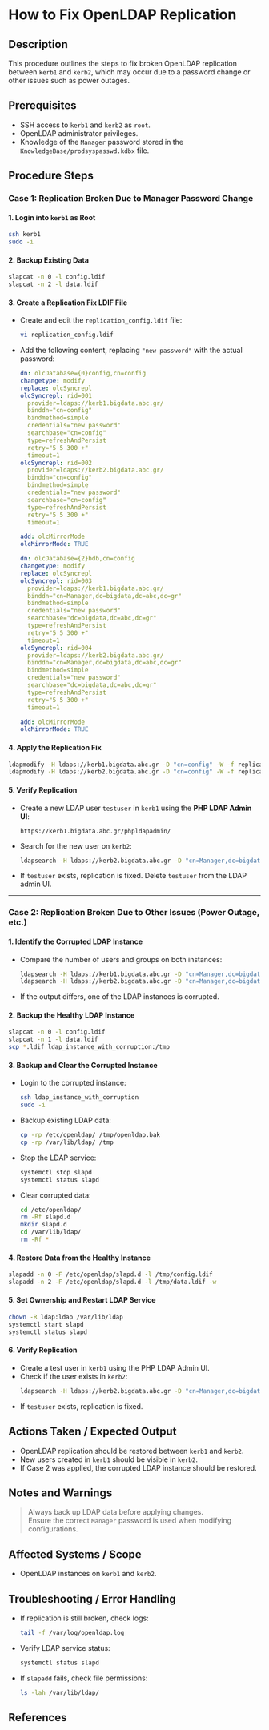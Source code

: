 # How to Fix OpenLDAP Replication

## Description
This procedure outlines the steps to fix broken OpenLDAP replication between `kerb1` and `kerb2`, which may occur due to a password change or other issues such as power outages.

## Prerequisites
- SSH access to `kerb1` and `kerb2` as `root`.
- OpenLDAP administrator privileges.
- Knowledge of the `Manager` password stored in the `KnowledgeBase/prodsyspasswd.kdbx` file.

## Procedure Steps

### **Case 1: Replication Broken Due to Manager Password Change**

#### 1. Login into `kerb1` as Root
```bash
ssh kerb1
sudo -i
```

#### 2. Backup Existing Data
```bash
slapcat -n 0 -l config.ldif
slapcat -n 2 -l data.ldif
```

#### 3. Create a Replication Fix LDIF File
- Create and edit the `replication_config.ldif` file:
  ```bash
  vi replication_config.ldif
  ```
- Add the following content, replacing `"new password"` with the actual password:
  ```yaml
  dn: olcDatabase={0}config,cn=config
  changetype: modify
  replace: olcSyncrepl
  olcSyncrepl: rid=001
    provider=ldaps://kerb1.bigdata.abc.gr/
    binddn="cn=config"
    bindmethod=simple
    credentials="new password"
    searchbase="cn=config"
    type=refreshAndPersist
    retry="5 5 300 +"
    timeout=1
  olcSyncrepl: rid=002
    provider=ldaps://kerb2.bigdata.abc.gr/
    binddn="cn=config"
    bindmethod=simple
    credentials="new password"
    searchbase="cn=config"
    type=refreshAndPersist
    retry="5 5 300 +"
    timeout=1

  add: olcMirrorMode
  olcMirrorMode: TRUE

  dn: olcDatabase={2}bdb,cn=config
  changetype: modify
  replace: olcSyncrepl
  olcSyncrepl: rid=003
    provider=ldaps://kerb1.bigdata.abc.gr/
    binddn="cn=Manager,dc=bigdata,dc=abc,dc=gr"
    bindmethod=simple
    credentials="new password"
    searchbase="dc=bigdata,dc=abc,dc=gr"
    type=refreshAndPersist
    retry="5 5 300 +"
    timeout=1
  olcSyncrepl: rid=004
    provider=ldaps://kerb2.bigdata.abc.gr/
    binddn="cn=Manager,dc=bigdata,dc=abc,dc=gr"
    bindmethod=simple
    credentials="new password"
    searchbase="dc=bigdata,dc=abc,dc=gr"
    type=refreshAndPersist
    retry="5 5 300 +"
    timeout=1

  add: olcMirrorMode
  olcMirrorMode: TRUE
  ```

#### 4. Apply the Replication Fix
```bash
ldapmodify -H ldaps://kerb1.bigdata.abc.gr -D "cn=config" -W -f replication_config.ldif
ldapmodify -H ldaps://kerb2.bigdata.abc.gr -D "cn=config" -W -f replication_config.ldif
```

#### 5. Verify Replication
- Create a new LDAP user `testuser` in `kerb1` using the **PHP LDAP Admin UI**:
  ```
  https://kerb1.bigdata.abc.gr/phpldapadmin/
  ```
- Search for the new user on `kerb2`:
  ```bash
  ldapsearch -H ldaps://kerb2.bigdata.abc.gr -D "cn=Manager,dc=bigdata,dc=abc,dc=gr" -W -b "ou=People,dc=bigdata,dc=abc,dc=gr"  'uid=testuser'
  ```
- If `testuser` exists, replication is fixed. Delete `testuser` from the LDAP admin UI.

---

### **Case 2: Replication Broken Due to Other Issues (Power Outage, etc.)**

#### 1. Identify the Corrupted LDAP Instance
- Compare the number of users and groups on both instances:
  ```bash
  ldapsearch -H ldaps://kerb1.bigdata.abc.gr -D "cn=Manager,dc=bigdata,dc=abc,dc=gr" -W -b "ou=People,dc=bigdata,dc=abc,dc=gr"
  ldapsearch -H ldaps://kerb2.bigdata.abc.gr -D "cn=Manager,dc=bigdata,dc=abc,dc=gr" -W -b "ou=People,dc=bigdata,dc=abc,dc=gr"
  ```
- If the output differs, one of the LDAP instances is corrupted.

#### 2. Backup the Healthy LDAP Instance
```bash
slapcat -n 0 -l config.ldif
slapcat -n 1 -l data.ldif
scp *.ldif ldap_instance_with_corruption:/tmp
```

#### 3. Backup and Clear the Corrupted Instance
- Login to the corrupted instance:
  ```bash
  ssh ldap_instance_with_corruption
  sudo -i
  ```
- Backup existing LDAP data:
  ```bash
  cp -rp /etc/openldap/ /tmp/openldap.bak
  cp -rp /var/lib/ldap/ /tmp
  ```
- Stop the LDAP service:
  ```bash
  systemctl stop slapd
  systemctl status slapd
  ```
- Clear corrupted data:
  ```bash
  cd /etc/openldap/
  rm -Rf slapd.d
  mkdir slapd.d
  cd /var/lib/ldap/
  rm -Rf *
  ```

#### 4. Restore Data from the Healthy Instance
```bash
slapadd -n 0 -F /etc/openldap/slapd.d -l /tmp/config.ldif
slapadd -n 2 -F /etc/openldap/slapd.d -l /tmp/data.ldif -w
```

#### 5. Set Ownership and Restart LDAP Service
```bash
chown -R ldap:ldap /var/lib/ldap
systemctl start slapd
systemctl status slapd
```

#### 6. Verify Replication
- Create a test user in `kerb1` using the PHP LDAP Admin UI.
- Check if the user exists in `kerb2`:
  ```bash
  ldapsearch -H ldaps://kerb2.bigdata.abc.gr -D "cn=Manager,dc=bigdata,dc=abc,dc=gr" -W -b "ou=People,dc=bigdata,dc=abc,dc=gr" 'uid=testuser'
  ```
- If `testuser` exists, replication is fixed.

## Actions Taken / Expected Output
- OpenLDAP replication should be restored between `kerb1` and `kerb2`.
- New users created in `kerb1` should be visible in `kerb2`.
- If Case 2 was applied, the corrupted LDAP instance should be restored.

## Notes and Warnings
> Always back up LDAP data before applying changes.  
> Ensure the correct `Manager` password is used when modifying configurations.

## Affected Systems / Scope
- OpenLDAP instances on `kerb1` and `kerb2`.

## Troubleshooting / Error Handling
- If replication is still broken, check logs:
  ```bash
  tail -f /var/log/openldap.log
  ```
- Verify LDAP service status:
  ```bash
  systemctl status slapd
  ```
- If `slapadd` fails, check file permissions:
  ```bash
  ls -lah /var/lib/ldap/
  ```

## References
